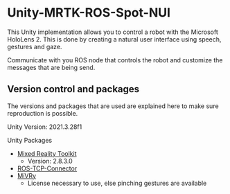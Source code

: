 ﻿# Unity-MRTK-ROS-Spot-NUI
This Unity implementation allows you to control a robot with the Microsoft HoloLens 2.
This is done by creating a natural user interface using speech, gestures and gaze.

Communicate with you ROS node that controls the robot and customize the messages that are being send.


## Version control and packages
The versions and packages that are used are explained here to make sure reproduction is possible.

Unity Version: 2021.3.28f1

Unity Packages
 * [Mixed Reality Toolkit](https://learn.microsoft.com/en-us/windows/mixed-reality/mrtk-unity/mrtk2/?view=mrtkunity-2022-05)
    * Version: 2.8.3.0
 * [ROS-TCP-Connector](https://github.com/Unity-Technologies/ROS-TCP-Connector)
 * [MiVRy](https://assetstore.unity.com/packages/add-ons/mivry-3d-gesture-recognition-143176) 
    * License necessary to use, else pinching gestures are available
